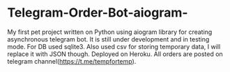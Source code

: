# Telegram-Order-Bot-aiogram-
My first pet project written on Python using aiogram library for creating asynchronous telegram bot. It is still under development and in testing mode.
For DB used sqlite3. Also used csv for storing temporary data, I will replace it with JSON though. 
Deployed on Heroku. All orders are posted on telegram channel(https://t.me/tempfortemp).
